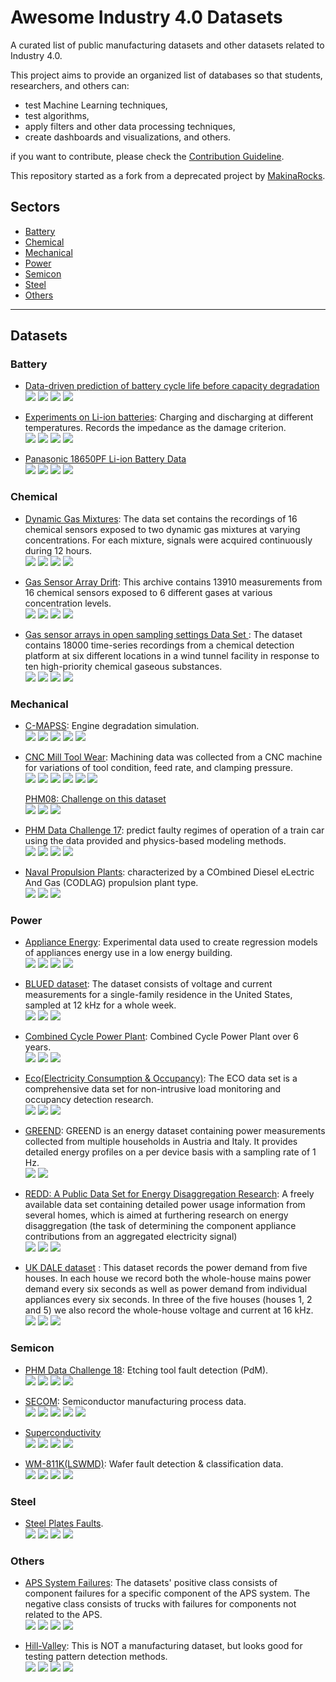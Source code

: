  # Awesome Industry 4.0 Datasets

A curated list of public manufacturing datasets and other datasets related to Industry 4.0.

This project aims to provide an organized list of databases so that students, researchers, and others can:
* test Machine Learning techniques,
* test algorithms,
* apply filters and other data processing techniques,
* create dashboards and visualizations, and others.

if you want to contribute, please check the [Contribution Guideline](<https://github.com/i40a/awesome-industry40-datasets/tree/master/contribution.md>).

This repository started as a fork from a deprecated project by [MakinaRocks](https://github.com/makinarocks/awesome-industrial-machine-datasets).


## Sectors
- [Battery](#battery)
- [Chemical](#chemical)
- [Mechanical](#mechanical)
- [Power](#power)
- [Semicon](#semicon)
- [Steel](#steel)
- [Others](#others)

---

## Datasets

### Battery  
- [Data-driven prediction of battery cycle life before capacity degradation](<datasets/Battery/Data-driven prediction of battery cycle life before capacity degradation/README.md>)    
  ![](https://img.shields.io/badge/sector-battery-ff69b4.svg) 
  ![](https://img.shields.io/badge/labeled-no-red.svg) 
  ![](https://img.shields.io/badge/time--series-yes-blue.svg)
  ![](<https://img.shields.io/badge/simulation-no-red.svg>)

- [Experiments on Li-ion batteries](<datasets/Battery/Experiments on Li-ion batteries/README.md>): Charging and discharging at different temperatures. Records the impedance as the damage criterion.              
  ![](https://img.shields.io/badge/sector-battery-ff69b4.svg)
  ![](https://img.shields.io/badge/labeled-no-red.svg)
  ![](https://img.shields.io/badge/time--series-yes-blue.svg)
  ![](<https://img.shields.io/badge/simulation-no-red.svg>)

- [Panasonic 18650PF Li-ion Battery Data](<datasets/Battery/Panasonic 18650PF Li-ion Battery Data/README.md>)     
  ![](https://img.shields.io/badge/sector-battery-ff69b4.svg)
  ![](https://img.shields.io/badge/labeled-no-red.svg)
  ![](https://img.shields.io/badge/time--series-yes-blue.svg)
  ![](<https://img.shields.io/badge/simulation-no-red.svg>)


### Chemical  
- [Dynamic Gas Mixtures](<datasets/Chemical/Dynamic Gas Mixtures/README.md>): The data set contains the recordings of 16 chemical sensors exposed to two dynamic gas mixtures at varying concentrations. For each mixture, signals were acquired continuously during 12 hours.     
  ![](https://img.shields.io/badge/sector-chemical-red.svg)
  ![](https://img.shields.io/badge/labeled-yes-blue.svg)
  ![](https://img.shields.io/badge/time--series-yes-blue.svg)
  ![](<https://img.shields.io/badge/simulation-yes-blue.svg>)

- [Gas Sensor Array Drift](<datasets/Chemical/Gas Sensor Array Drift/README.md>): This archive contains 13910 measurements from 16 chemical sensors exposed to 6 different gases at various concentration levels.  
  ![](https://img.shields.io/badge/sector-chemical-red.svg)
  ![](https://img.shields.io/badge/labeled-yes-blue.svg)
  ![](https://img.shields.io/badge/time--series-yes-blue.svg)
  ![](<https://img.shields.io/badge/simulation-yes-blue.svg>)

- [Gas sensor arrays in open sampling settings Data Set
](<datasets/Chemical/Gas sensor arrays in open sampling settings Data Set/README.md>): The dataset contains 18000 time-series recordings from a chemical detection platform at six different locations in a wind tunnel facility in response to ten high-priority chemical gaseous substances.  
  ![](https://img.shields.io/badge/sector-chemical-red.svg)
  ![](https://img.shields.io/badge/labeled-yes-blue.svg)
  ![](https://img.shields.io/badge/time--series-yes-blue.svg)
  ![](<https://img.shields.io/badge/simulation-yes-blue.svg>)

### Mechanical
- [C-MAPSS](<datasets/Mechanical/C-MAPSS/README.md>): Engine degradation simulation.  
  ![](https://img.shields.io/badge/sector-mechanical-purple.svg)
  ![](https://img.shields.io/badge/labeled-implicit-green.svg)
  ![](https://img.shields.io/badge/time--series-yes-blue.svg)
  ![](<https://img.shields.io/badge/simulation-yes-blue.svg>)
  ![](https://img.shields.io/badge/time--to--failure-gray.svg)

- [CNC Mill Tool Wear](<datasets/Mechanical/CNC Mill Tool Wear/README.md>): Machining data was collected from a CNC machine for variations of tool condition, feed rate, and clamping pressure.  
  ![](https://img.shields.io/badge/sector-mechanical-purple.svg)
  ![](https://img.shields.io/badge/labeled-meta--only-yellow.svg)
  ![](https://img.shields.io/badge/time--series-yes-blue.svg)
  ![](<https://img.shields.io/badge/simulation-yes-blue.svg>)
  ![](https://img.shields.io/badge/tool_wear_detection-gray.svg)
  ![](https://img.shields.io/badge/detection_of_inadequate_clamping-gray.svg)

  [PHM08: Challenge on this dataset](<datasets/Mechanical/Naval Propulsion Plants/README.md>)   
  ![](https://img.shields.io/badge/competition-gray.svg)
  ![](https://img.shields.io/badge/scoring_and_ranking-gray.svg)
  ![](<https://img.shields.io/badge/simulation-yes-blue.svg>)

- [PHM Data Challenge 17](<datasets/Mechanical/PHM Data Challenge 17/README.md>): predict faulty regimes of operation of a train car using the data provided and physics-based modeling methods.   
  ![](https://img.shields.io/badge/sector-mechanical-purple.svg)
  ![](https://img.shields.io/badge/labeled-implicit-green.svg)
  ![](https://img.shields.io/badge/time--series-yes-blue.svg)
  ![](<https://img.shields.io/badge/simulation-yes-blue.svg>)

- [Naval Propulsion Plants](<datasets/Mechanical/PHM08 Challenge on this dataset/README.md>): characterized by a COmbined Diesel eLectric And Gas (CODLAG) propulsion plant type.   
  ![](https://img.shields.io/badge/sector-mechanical-purple.svg)
  ![](https://img.shields.io/badge/labeled-yes-blue.svg)
  ![](https://img.shields.io/badge/time--series-no-red.svg)        


### Power
- [Appliance Energy](<datasets/Power/Appliance Energy/README.md>): Experimental data used to create regression models of appliances energy use in a low energy building.  
  ![](https://img.shields.io/badge/sector-power-lightblue.svg)
  ![](https://img.shields.io/badge/labeled-yes-blue.svg)
  ![](https://img.shields.io/badge/time--series-yes-blue.svg)
  ![](https://img.shields.io/badge/house_environment-gray.svg)

- [BLUED dataset](<datasets/Power/BLUE dataset/README.md>):  The dataset consists of voltage and current measurements for a single-family residence in the United States, sampled at 12 kHz for a whole week.      
  ![](https://img.shields.io/badge/sector-power-lightblue.svg)
  ![](https://img.shields.io/badge/labeled-yes-blue.svg)
  ![](https://img.shields.io/badge/time--series-yes-blue.svg)

- [Combined Cycle Power Plant](<datasets/Power/Combined Cycle Power Plant/README.md>): Combined Cycle Power Plant over 6 years.  
  ![](https://img.shields.io/badge/sector-power-lightblue.svg)
  ![](https://img.shields.io/badge/labeled-yes-blue.svg)
  ![](https://img.shields.io/badge/time--series-no-red.svg)

- [Eco(Electricity Consumption & Occupancy)](<datasets/Power/ECO dataset/README.md>): The ECO data set is a comprehensive data set for non-intrusive load monitoring and occupancy detection research.      
  ![](https://img.shields.io/badge/sector-power-lightblue.svg)
  ![](https://img.shields.io/badge/labeled-yes-blue.svg)
  ![](https://img.shields.io/badge/time--series-yes-blue.svg)

- [GREEND](<datasets/Power/GREEND/README.md>): GREEND is an energy dataset containing power measurements collected from multiple households in Austria and Italy. It provides detailed energy profiles on a per device basis with a sampling rate of 1 Hz.   
  ![](https://img.shields.io/badge/sector-power-lightblue.svg)
  ![](https://img.shields.io/badge/labeled-implicit-green.svg)

- [REDD: A Public Data Set for Energy Disaggregation Research](<datasets/Power/REDD/README.md>):  A freely available data set containing detailed power usage information from several homes, which is aimed at furthering research on energy disaggregation (the task of determining the component appliance contributions from an aggregated electricity signal)        
  ![](https://img.shields.io/badge/sector-power-lightblue.svg)
  ![](https://img.shields.io/badge/labeled-yes-blue.svg)
  ![](https://img.shields.io/badge/time--series-yes-blue.svg)

- [UK DALE dataset](<datasets/Power/UK ERC dataset/README.md>) : This dataset records the power demand from five houses. In each house we record both the whole-house mains power demand every six seconds as well as power demand from individual appliances every six seconds. In three of the five houses (houses 1, 2 and 5) we also record the whole-house voltage and current at 16 kHz.     
  ![](https://img.shields.io/badge/sector-power-lightblue.svg)
  ![](https://img.shields.io/badge/labeled-yes-blue.svg)
  ![](https://img.shields.io/badge/time--series-yes-blue.svg)


### Semicon
- [PHM Data Challenge 18](<datasets/Semicon/PHM Data Challenge 18/README.md>): Etching tool fault detection (PdM).  
  ![](https://img.shields.io/badge/sector-semicon-blue.svg)
  ![](https://img.shields.io/badge/labeled-yes-blue.svg)
  ![](https://img.shields.io/badge/time--series-yes-blue.svg)
  ![](<https://img.shields.io/badge/simulation-no-red.svg>)

- [SECOM](<datasets/Semicon/SECOM/README.md>): Semiconductor manufacturing process data.  
  ![](https://img.shields.io/badge/sector-semicon-blue.svg)
  ![](https://img.shields.io/badge/labeled-yes-blue.svg)
  ![](https://img.shields.io/badge/time--series-yes-blue.svg) ![](<https://img.shields.io/badge/simulation-no-red.svg>)
  ![](https://img.shields.io/badge/feature_selection-gray.svg)

- [Superconductivity](<datasets/Semicon/Superconductivity Dataset/README.md>)   
  ![](https://img.shields.io/badge/sector-semicon-blue.svg)
  ![](https://img.shields.io/badge/labeled-yes-blue.svg)
  ![](https://img.shields.io/badge/time--series-no-red.svg)
  ![](<https://img.shields.io/badge/simulation-no-red.svg>)

- [WM-811K(LSWMD)](<datasets/Semicon/WM-811K(LSWMD)/README.md>): Wafer fault detection & classification data.  
  ![](https://img.shields.io/badge/sector-semicon-blue.svg)
  ![](https://img.shields.io/badge/labeled-yes-blue.svg)
  ![](https://img.shields.io/badge/time--series-no-red.svg)
  ![](<https://img.shields.io/badge/simulation-no-red.svg>)

### Steel
- [Steel Plates Faults](<datasets/Steel/Steel Plates Faults/README.md>).    
  ![](https://img.shields.io/badge/sector-steel-lightgray.svg)
  ![](https://img.shields.io/badge/labeled-yes-blue.svg)
  ![](https://img.shields.io/badge/time--series-no-red.svg)
  ![](https://img.shields.io/badge/fault_classification-gray.svg)


### Others
- [APS System Failures](<datasets/Others/APS System Failures/README.md>): The datasets' positive class consists of component failures for a specific component of the APS system. The negative class consists of trucks with failures for components not related to the APS.  
  ![](https://img.shields.io/badge/sector-etc-333333.svg)
  ![](https://img.shields.io/badge/labeled-yes-blue.svg)
  ![](https://img.shields.io/badge/time--series-no-red.svg)
  ![](https://img.shields.io/badge/failure_classification-gray.svg)

- [Hill-Valley](<datasets/Others/Hill-Valley/README.md>): This is NOT a manufacturing dataset, but looks good for testing pattern detection methods.  
  ![](https://img.shields.io/badge/sector-etc-333333.svg)
  ![](https://img.shields.io/badge/labeled-yes-blue.svg)
  ![](https://img.shields.io/badge/time--series-no-red.svg)
  ![](https://img.shields.io/badge/hill--valley_classification-gray.svg)